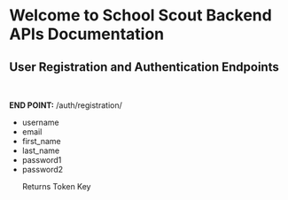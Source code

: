 # Welcome to School Scout Backend APIs Documentation

## User Registration and Authentication Endpoints

&nbsp;

**END POINT:** /auth/registration/
* username
* email
* first_name
* last_name
* password1
* password2

&nbsp; &nbsp; &nbsp; Returns Token Key


